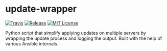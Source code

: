 update-wrapper
==============

[![Travis](https://img.shields.io/travis/EpicScriptTime/update-wrapper.svg)](https://travis-ci.org/EpicScriptTime/update-wrapper)
[![Release](https://img.shields.io/pypi/v/update-wrapper.svg)](https://pypi.python.org/pypi/update-wrapper)
[![MIT License](https://img.shields.io/badge/license-MIT-8469ad.svg)](https://tldrlegal.com/license/mit-license)

Python script that simplify applying updates on multiple servers by wrapping the update process and logging the output.
Built with the help of various Ansible internals.
